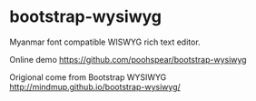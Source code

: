 # bootstrap-wysiwyg
Myanmar font compatible WISWYG rich text editor.

Online demo https://github.com/poohspear/bootstrap-wysiwyg

Origional come from Bootstrap WYSIWYG http://mindmup.github.io/bootstrap-wysiwyg/

